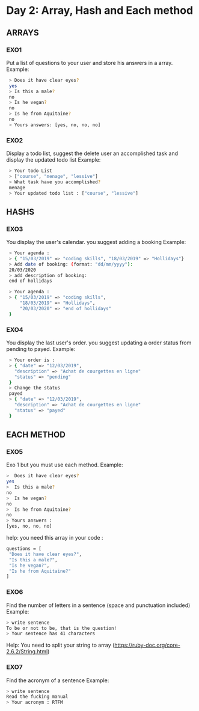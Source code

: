 # Day 2: Array, Hash and Each method

## ARRAYS

### EXO1

Put a list of questions to your user and store his answers in a array.
Example:

```bash
 > Does it have clear eyes?
 yes
 > Is this a male?
 no
 > Is he vegan?
 no
 > Is he from Aquitaine?
 no
 > Yours answers: [yes, no, no, no]
```

### EXO2

Display a todo list, suggest the delete user an accomplished task and display the updated todo list
Example:

```bash
 > Your todo List
 > ["course", "menage", "lessive"]
 > What task have you accomplished?
 menage
 > Your updated todo list : ["course", "lessive"]
```

## HASHS

### EXO3

You display the user's calendar. you suggest adding a booking
Example:

```bash
 > Your agenda :
 > { "15/03/2019" => "coding skills", "18/03/2019" => "Hollidays"}
 > Add date of booking: (format: "dd/mm/yyyy"):
 20/03/2020
 > add description of booking:
 end of hollidays

 > Your agenda :
 > { "15/03/2019" => "coding skills",
     "18/03/2019" => "Hollidays",
     "20/03/2020" => "end of hollidays"
 }
```
### EXO4

You display the last user's order. you suggest updating a order status from pending to payed.
Example:

```bash
 > Your order is :
 > { "date" => "12/03/2019",
   "description" => "Achat de courgettes en ligne"
   "status" => "pending"
 }
 > Change the status
 payed
 > { "date" => "12/03/2019",
   "description" => "Achat de courgettes en ligne"
   "status" => "payed"
 }
```

## EACH METHOD

### EXO5

Exo 1 but you must use each method.
Example:

```bash
>  Does it have clear eyes?
yes
>  Is this a male?
no
>  Is he vegan?
no
>  Is he from Aquitaine?
no
> Yours answers :
[yes, no, no, no]
```

help: you need this array in your code :

```bash
questions = [
 "Does it have clear eyes?",
 "Is this a male?",
 "Is he vegan?",
 "Is he from Aquitaine?"
]
```

### EXO6

Find the number of letters in a sentence (space and punctuation included)
Example:

```bash
> write sentence
To be or not to be, that is the question!
> Your sentence has 41 characters
```

Help: You need to split your string to array (https://ruby-doc.org/core-2.6.2/String.html)

### EXO7

Find the acronym of a sentence
Example:

```bash
> write sentence
Read the fucking manual
> Your acronym : RTFM
```

